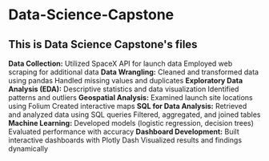 # Data-Science-Capstone
## This is Data Science Capstone's files 
**Data Collection:**
  Utilized SpaceX API for launch data
  Employed web scraping for additional data
**Data Wrangling:**
  Cleaned and transformed data using pandas
  Handled missing values and duplicates
**Exploratory Data Analysis (EDA):**
  Descriptive statistics and data visualization
  Identified patterns and outliers
**Geospatial Analysis:**
  Examined launch site locations using Folium
  Created interactive maps
**SQL for Data Analysis:**
  Retrieved and analyzed data using SQL queries
  Filtered, aggregated, and joined tables
**Machine Learning:**
  Developed models (logistic regression, decision trees)
  Evaluated performance with accuracy
**Dashboard Development:**
  Built interactive dashboards with Plotly Dash
  Visualized results and findings dynamically

